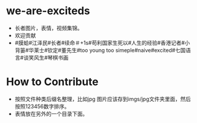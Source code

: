 # we-are-exciteds

- 长者图片，表情，视频集锦。
- 欢迎贡献
- #膜蛤#江泽民#长者#续命＃+1s#苟利国家生死以#人生的经验#香港记者#小背篓#华莱士#钦定#董先生#too young too simeple#naive#excited#七国语言#谈笑风生#琴棋书画

# How to Contribute

- 按照文件种类后缀名整理，比如jpg 图片应该存到imgs/jpg文件夹里面，然后按照123456数字排序。
- 表情放在另外的一个目录下面。